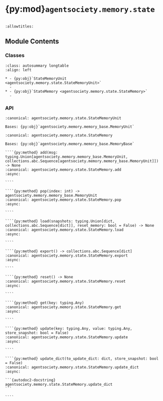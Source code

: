 # {py:mod}`agentsociety.memory.state`

```{py:module} agentsociety.memory.state
```

```{autodoc2-docstring} agentsociety.memory.state
:allowtitles:
```

## Module Contents

### Classes

````{list-table}
:class: autosummary longtable
:align: left

* - {py:obj}`StateMemoryUnit <agentsociety.memory.state.StateMemoryUnit>`
  -
* - {py:obj}`StateMemory <agentsociety.memory.state.StateMemory>`
  -
````

### API

```{py:class} StateMemoryUnit(content: agentsociety.memory.const.Optional[dict] = None, activate_timestamp: bool = False)
:canonical: agentsociety.memory.state.StateMemoryUnit

Bases: {py:obj}`agentsociety.memory.memory_base.MemoryUnit`

```

`````{py:class} StateMemory(msg: agentsociety.memory.const.Optional[typing.Union[agentsociety.memory.memory_base.MemoryUnit, collections.abc.Sequence[agentsociety.memory.memory_base.MemoryUnit], dict, collections.abc.Sequence[dict]]] = None, activate_timestamp: bool = False)
:canonical: agentsociety.memory.state.StateMemory

Bases: {py:obj}`agentsociety.memory.memory_base.MemoryBase`

````{py:method} add(msg: typing.Union[agentsociety.memory.memory_base.MemoryUnit, collections.abc.Sequence[agentsociety.memory.memory_base.MemoryUnit]]) -> None
:canonical: agentsociety.memory.state.StateMemory.add
:async:

````

````{py:method} pop(index: int) -> agentsociety.memory.memory_base.MemoryUnit
:canonical: agentsociety.memory.state.StateMemory.pop
:async:

````

````{py:method} load(snapshots: typing.Union[dict, collections.abc.Sequence[dict]], reset_memory: bool = False) -> None
:canonical: agentsociety.memory.state.StateMemory.load
:async:

````

````{py:method} export() -> collections.abc.Sequence[dict]
:canonical: agentsociety.memory.state.StateMemory.export
:async:

````

````{py:method} reset() -> None
:canonical: agentsociety.memory.state.StateMemory.reset
:async:

````

````{py:method} get(key: typing.Any)
:canonical: agentsociety.memory.state.StateMemory.get
:async:

````

````{py:method} update(key: typing.Any, value: typing.Any, store_snapshot: bool = False)
:canonical: agentsociety.memory.state.StateMemory.update
:async:

````

````{py:method} update_dict(to_update_dict: dict, store_snapshot: bool = False)
:canonical: agentsociety.memory.state.StateMemory.update_dict
:async:

```{autodoc2-docstring} agentsociety.memory.state.StateMemory.update_dict
```

````

`````
